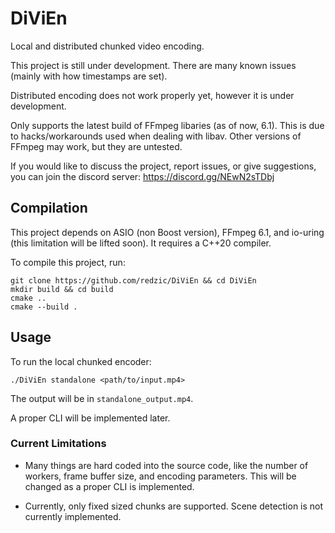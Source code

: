 # DiViEn

Local and distributed chunked video encoding.

This project is still under development. There are
many known issues (mainly with how timestamps are set).

Distributed encoding does not work properly yet,
however it is under development.

Only supports the latest build of FFmpeg libaries (as of now, 6.1).
This is due to hacks/workarounds used when dealing with
libav. Other versions of FFmpeg may work, but they are untested.

If you would like to discuss the project, report issues, or
give suggestions, you can join the discord server: https://discord.gg/NEwN2sTDbj

## Compilation

This project depends on ASIO (non Boost version), FFmpeg 6.1, and io-uring (this
limitation will be lifted soon). It requires a C++20 compiler.

To compile this project, run:

```
git clone https://github.com/redzic/DiViEn && cd DiViEn
mkdir build && cd build
cmake ..
cmake --build .
```

## Usage

To run the local chunked encoder:

```
./DiViEn standalone <path/to/input.mp4>
```

The output will be in `standalone_output.mp4`.

A proper CLI will be implemented later.

### Current Limitations 

- Many things are hard coded into the source code,
like the number of workers, frame buffer size, and encoding
parameters. This will be changed as a proper CLI is implemented.

- Currently, only fixed sized chunks are supported. Scene detection is not currently implemented.
